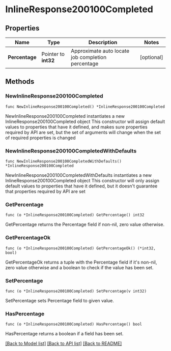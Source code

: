 # InlineResponse200100Completed

## Properties

Name | Type | Description | Notes
------------ | ------------- | ------------- | -------------
**Percentage** | Pointer to **int32** | Approximate auto locate job completion percentage | [optional] 

## Methods

### NewInlineResponse200100Completed

`func NewInlineResponse200100Completed() *InlineResponse200100Completed`

NewInlineResponse200100Completed instantiates a new InlineResponse200100Completed object
This constructor will assign default values to properties that have it defined,
and makes sure properties required by API are set, but the set of arguments
will change when the set of required properties is changed

### NewInlineResponse200100CompletedWithDefaults

`func NewInlineResponse200100CompletedWithDefaults() *InlineResponse200100Completed`

NewInlineResponse200100CompletedWithDefaults instantiates a new InlineResponse200100Completed object
This constructor will only assign default values to properties that have it defined,
but it doesn't guarantee that properties required by API are set

### GetPercentage

`func (o *InlineResponse200100Completed) GetPercentage() int32`

GetPercentage returns the Percentage field if non-nil, zero value otherwise.

### GetPercentageOk

`func (o *InlineResponse200100Completed) GetPercentageOk() (*int32, bool)`

GetPercentageOk returns a tuple with the Percentage field if it's non-nil, zero value otherwise
and a boolean to check if the value has been set.

### SetPercentage

`func (o *InlineResponse200100Completed) SetPercentage(v int32)`

SetPercentage sets Percentage field to given value.

### HasPercentage

`func (o *InlineResponse200100Completed) HasPercentage() bool`

HasPercentage returns a boolean if a field has been set.


[[Back to Model list]](../README.md#documentation-for-models) [[Back to API list]](../README.md#documentation-for-api-endpoints) [[Back to README]](../README.md)



